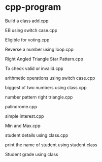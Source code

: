 # cpp-program

Build a class add.cpp

EB using switch case.cpp

Eligible for voting.cpp

Reverse a number using loop.cpp

Right Angled Triangle Star Pattern.cpp

To check valid or invalid.cpp

arithmetic operations using switch case.cpp

biggest of two numbers using class.cpp

number pattern right triangle.cpp

palindrome.cpp

simple interest.cpp

Min and Max.cpp

student details using class.cpp

print the name of student using student class

Student grade using class
